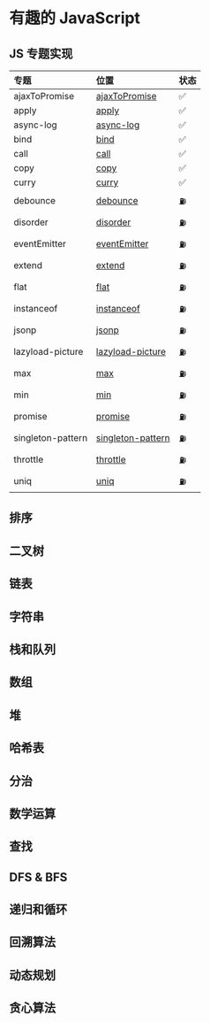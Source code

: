 # 有趣的 JavaScript

## JS 专题实现

| 专题              | 位置                                                     | 状态 |
| :---------------- | :------------------------------------------------------- | :--- |
| ajaxToPromise     | [ajaxToPromise]('./javascript/ajaxToPromise.js')         | ✅  |
| apply             | [apply]('./javascript/apply.js')                         | ✅   |
| async-log         | [async-log]('./javascript/async-log.js')                 | ✅  |
| bind              | [bind]('./javascript/bind.js')                           | ✅   |
| call              | [call]('./javascript/call.js')                           | ✅   |
| copy              | [copy]('./javascript/copy.js')                           | ✅  |
| curry             | [curry]('./javascript/curry.js')                         | ✅  |
| debounce          | [debounce]('./javascript/debounce.js')                   | ⛽️  |
| disorder          | [disorder]('./javascript/disorder.js')                   | ⛽️  |
| eventEmitter      | [eventEmitter]('./javascript/eventEmitter.js')           | ⛽️  |
| extend            | [extend]('./javascript/extend.js')                       | ⛽️  |
| flat              | [flat]('./javascript/flat.js')                           | ⛽️  |
| instanceof        | [instanceof]('./javascript/instanceof.js')               | ⛽️  |
| jsonp             | [jsonp]('./javascript/jsonp.js')                         | ⛽️  |
| lazyload-picture  | [lazyload-picture]('./javascript/lazyload-picture.js')   | ⛽️  |
| max               | [max]('./javascript/max.js')                             | ⛽️  |
| min               | [min]('./javascript/min.js')                             | ⛽️  |
| promise           | [promise]('./javascript/promise.js')                     | ⛽️  |
| singleton-pattern | [singleton-pattern]('./javascript/singleton-pattern.js') | ⛽️  |
| throttle          | [throttle]('./javascript/throttle.js')                   | ⛽️  |
| uniq              | [uniq]('./javascript/uniq.js')                           | ⛽️  |

## 排序

## 二叉树

## 链表

## 字符串

## 栈和队列

## 数组

## 堆

## 哈希表

## 分治

## 数学运算

## 查找

## DFS & BFS

## 递归和循环

## 回溯算法

## 动态规划

## 贪心算法
